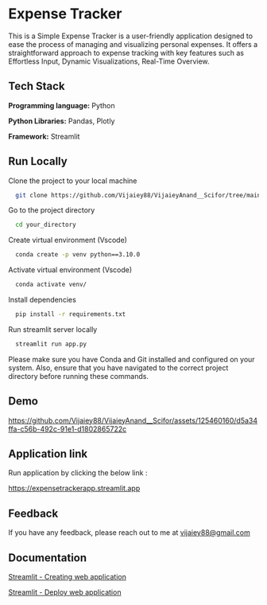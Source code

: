 # Expense Tracker

This is a Simple Expense Tracker is a user-friendly application designed to ease the process of managing and visualizing personal expenses. It offers a straightforward approach to expense tracking with key features such as Effortless Input, Dynamic Visualizations, Real-Time Overview.


## Tech Stack

**Programming language:** Python

**Python Libraries:** Pandas, Plotly

**Framework:** Streamlit



## Run Locally

Clone the project to your local machine

```bash
  git clone https://github.com/Vijaiey88/VijaieyAnand__Scifor/tree/main/Project1/Expense_tracker
```

Go to the project directory

```bash
  cd your_directory
```

Create virtual environment (Vscode)

```bash
  conda create -p venv python==3.10.0
```

Activate virtual environment (Vscode)

```bash
  conda activate venv/ 
```

Install dependencies

```bash
  pip install -r requirements.txt
```

Run streamlit server locally

```bash
  streamlit run app.py
```

Please make sure you have Conda and Git installed and configured on your system. Also, ensure that you have navigated to the correct project directory before running these commands.

## Demo

https://github.com/Vijaiey88/VijaieyAnand__Scifor/assets/125460160/d5a34ffa-c56b-492c-91e1-d1802865722c



## Application link

Run application by clicking the below link :

https://expensetrackerapp.streamlit.app
## Feedback

If you have any feedback, please reach out to me at vijaiey88@gmail.com


## Documentation

[Streamlit - Creating web application](https://docs.streamlit.io/)

[Streamlit - Deploy web application](https://docs.streamlit.io/streamlit-community-cloud/deploy-your-app)

